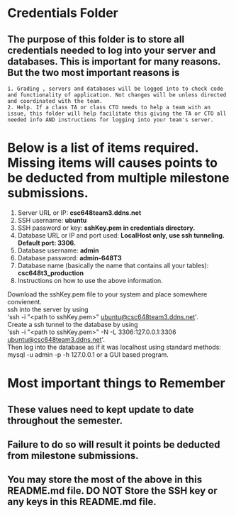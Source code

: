 # Credentials Folder

## The purpose of this folder is to store all credentials needed to log into your server and databases. This is important for many reasons. But the two most important reasons is
    1. Grading , servers and databases will be logged into to check code and functionality of application. Not changes will be unless directed and coordinated with the team.
    2. Help. If a class TA or class CTO needs to help a team with an issue, this folder will help facilitate this giving the TA or CTO all needed info AND instructions for logging into your team's server. 


# Below is a list of items required. Missing items will causes points to be deducted from multiple milestone submissions.

1. Server URL or IP: <b>csc648team3.ddns.net</b>
2. SSH username: <b>ubuntu</b>
3. SSH password or key: <b>sshKey.pem in credentials directory.</b>
4. Database URL or IP and port used: <b>LocalHost only, use ssh tunneling. Default port: 3306.</b>
5. Database username: <b>admin</b>
6. Database password: <b>admin-648T3</b>
7. Database name (basically the name that contains all your tables): <b>csc648t3_production</b>
8. Instructions on how to use the above information.

Download the sshKey.pem file to your system and place somewhere convienent. 
<br>ssh into the server by using <br>'ssh -i  "\<path to sshKey.pem>" ubuntu@csc648team3.ddns.net'. 
<br> Create a ssh tunnel to the database by using 
<br>'ssh -i  "\<path to sshKey.pem>" -N -L 3306:127.0.0.1:3306 ubuntu@csc648team3.ddns.net'. 
<br>Then log into the database as if it was localhost using standard methods: mysql -u admin -p -h 127.0.0.1 or a GUI based program.

# Most important things to Remember
## These values need to kept update to date throughout the semester. <br>
## <strong>Failure to do so will result it points be deducted from milestone submissions.</strong><br>
## You may store the most of the above in this README.md file. DO NOT Store the SSH key or any keys in this README.md file.
